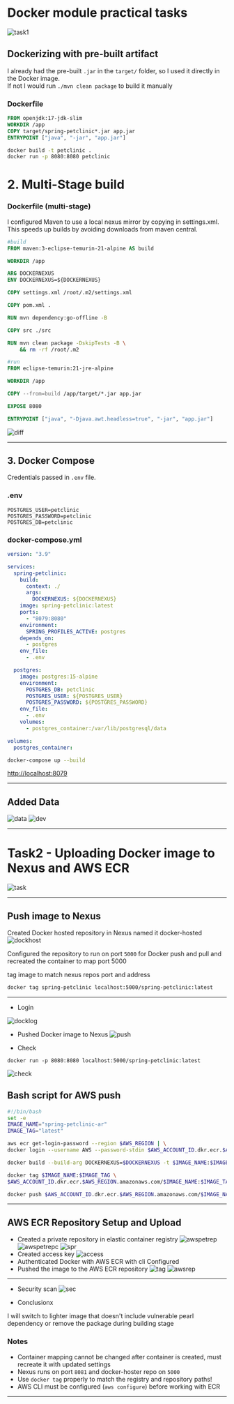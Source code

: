 # Docker module practical tasks
![task1](task1.png)

## Dockerizing with pre-built artifact

I already had the pre-built `.jar` in the `target/` folder, so I used it directly in the Docker image.  
If not I would run `./mvn clean package` to build it manually

### Dockerfile

```Dockerfile
FROM openjdk:17-jdk-slim
WORKDIR /app
COPY target/spring-petclinic*.jar app.jar
ENTRYPOINT ["java", "-jar", "app.jar"]
```

```bash
docker build -t petclinic .
docker run -p 8080:8080 petclinic
```

# 2. Multi-Stage build

### Dockerfile (multi-stage)

I configured Maven to use a local nexus mirror by copying in settings.xml. This speeds up builds by avoiding downloads from maven central.

```Dockerfile
#build
FROM maven:3-eclipse-temurin-21-alpine AS build

WORKDIR /app

ARG DOCKERNEXUS
ENV DOCKERNEXUS=${DOCKERNEXUS}

COPY settings.xml /root/.m2/settings.xml

COPY pom.xml .

RUN mvn dependency:go-offline -B

COPY src ./src

RUN mvn clean package -DskipTests -B \
    && rm -rf /root/.m2  

#run 
FROM eclipse-temurin:21-jre-alpine

WORKDIR /app

COPY --from=build /app/target/*.jar app.jar

EXPOSE 8080

ENTRYPOINT ["java", "-Djava.awt.headless=true", "-jar", "app.jar"]

```

![diff](diff.png)

---

## 3. Docker Compose

Credentials passed in `.env` file.

### .env

```env
POSTGRES_USER=petclinic
POSTGRES_PASSWORD=petclinic
POSTGRES_DB=petclinic
```


### docker-compose.yml

```yaml
version: "3.9"

services:
  spring-petclinic:
    build:
      context: ./
      args:
        DOCKERNEXUS: ${DOCKERNEXUS}
    image: spring-petclinic:latest
    ports:
      - "8079:8080"
    environment:
      SPRING_PROFILES_ACTIVE: postgres
    depends_on:
      - postgres
    env_file:
      - .env

  postgres:
    image: postgres:15-alpine
    environment:
      POSTGRES_DB: petclinic
      POSTGRES_USER: ${POSTGRES_USER}
      POSTGRES_PASSWORD: ${POSTGRES_PASSWORD}
    env_file:
      - .env
    volumes:
      - postgres_container:/var/lib/postgresql/data

volumes:
  postgres_container:


```

```bash
docker-compose up --build
```

[http://localhost:8079](http://localhost:8079)

---

## Added Data
![data](data.png)
![dev](dev.png)

---
# Task2  - Uploading Docker image to Nexus and AWS ECR
![task](task.png)

---

## Push image to Nexus
Created Docker hosted repository in Nexus named it docker-hosted
![dockhost](dockhost.png)

Configured the repository to run on port `5000` for Docker push and pull and recreated the container to map port 5000

 tag image to match nexus repos port and address

  ```bash
  docker tag spring-petclinic localhost:5000/spring-petclinic:latest
  ```
---
- Login

![docklog](docklog.png)
  

- Pushed Docker image to Nexus
  ![push](push.png)

- Check

```
docker run -p 8080:8080 localhost:5000/spring-petclinic:latest
```
![check](dockcheck.png)

## Bash script for AWS push
```Bash
#!/bin/bash
set -e
IMAGE_NAME="spring-petclinic-ar"
IMAGE_TAG="latest"

aws ecr get-login-password --region $AWS_REGION | \
docker login --username AWS --password-stdin $AWS_ACCOUNT_ID.dkr.ecr.$AWS_REGION.amazonaws.com

docker build --build-arg DOCKERNEXUS=$DOCKERNEXUS -t $IMAGE_NAME:$IMAGE_TAG .

docker tag $IMAGE_NAME:$IMAGE_TAG \
$AWS_ACCOUNT_ID.dkr.ecr.$AWS_REGION.amazonaws.com/$IMAGE_NAME:$IMAGE_TAG

docker push $AWS_ACCOUNT_ID.dkr.ecr.$AWS_REGION.amazonaws.com/$IMAGE_NAME:$IMAGE_TAG
```
---

## AWS ECR Repository Setup and Upload

- Created a private repository in elastic container registry
![awspetrep](awspetrepc.png)
![awspetrepc](awspetrep.png)
![spr](spr.png)
- Created access key
![access](access.png)
- Authenticated Docker with AWS ECR with cli
Configured
- Pushed the image to the AWS ECR repository
![tag](tag.png)
![awsrep](awsrepcheck.png)
---
- Security scan
![sec](sec.png)

- Conclusionx

I will switch to lighter image that doesn't include vulnerable pearl dependency or remove the package during building stage
### Notes

- Container mapping cannot be changed after container is created, must recreate it with updated settings
- Nexus runs on port `8081` and docker-hoster repo on `5000`
- Use `docker tag` properly to match the registry and repository paths!
 - AWS CLI must be configured (`aws configure`) before working with ECR

---

